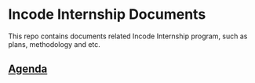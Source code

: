 # Incode Internship Documents

This repo contains documents related Incode Internship program,
such as plans, methodology and etc.

## [Agenda](https://github.com/IncodeInternship/docs/blob/master/agenda.md)
